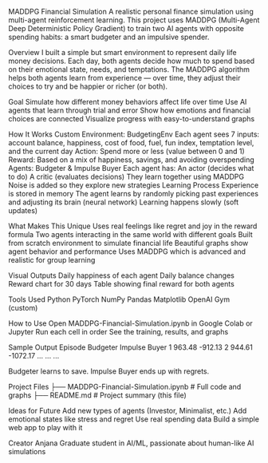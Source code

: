 MADDPG Financial Simulation
A realistic personal finance simulation using multi-agent reinforcement learning. This project uses MADDPG (Multi-Agent Deep Deterministic Policy Gradient) to train two AI agents with opposite spending habits: a smart budgeter and an impulsive spender.

Overview
I built a simple but smart environment to represent daily life money decisions. Each day, both agents decide how much to spend based on their emotional state, needs, and temptations.
The MADDPG algorithm helps both agents learn from experience — over time, they adjust their choices to try and be happier or richer (or both).

Goal
Simulate how different money behaviors affect life over time
Use AI agents that learn through trial and error
Show how emotions and financial choices are connected
Visualize progress with easy-to-understand graphs

How It Works
Custom Environment: BudgetingEnv
Each agent sees 7 inputs: account balance, happiness, cost of food, fuel, fun index, temptation level, and the current day
Action: Spend more or less (value between 0 and 1)
Reward: Based on a mix of happiness, savings, and avoiding overspending
Agents: Budgeter & Impulse Buyer
Each agent has:
An actor (decides what to do)
A critic (evaluates decisions)
They learn together using MADDPG
Noise is added so they explore new strategies
Learning Process
Experience is stored in memory
The agent learns by randomly picking past experiences and adjusting its brain (neural network)
Learning happens slowly (soft updates)

What Makes This Unique
Uses real feelings like regret and joy in the reward formula
Two agents interacting in the same world with different goals
Built from scratch environment to simulate financial life
Beautiful graphs show agent behavior and performance
Uses MADDPG which is advanced and realistic for group learning

Visual Outputs
Daily happiness of each agent
Daily balance changes
Reward chart for 30 days
Table showing final reward for both agents

Tools Used
Python
PyTorch
NumPy
Pandas
Matplotlib
OpenAI Gym (custom)

How to Use
Open MADDPG-Financial-Simulation.ipynb in Google Colab or Jupyter
Run each cell in order
See the training, results, and graphs

Sample Output
Episode
Budgeter
Impulse Buyer
1
963.48
-912.13
2
944.61
-1072.17
...
...
...

Budgeter learns to save. Impulse Buyer ends up with regrets.

Project Files
├── MADDPG-Financial-Simulation.ipynb  # Full code and graphs
├── README.md                          # Project summary (this file)

Ideas for Future
Add new types of agents (Investor, Minimalist, etc.)
Add emotional states like stress and regret
Use real spending data
Build a simple web app to play with it

Creator
Anjana
Graduate student in AI/ML, passionate about human-like AI simulations
